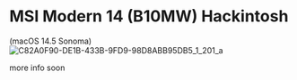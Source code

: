 # MSI Modern 14 (B10MW) Hackintosh
(macOS 14.5 Sonoma)
![C82A0F90-DE1B-433B-9FD9-98D8ABB95DB5_1_201_a](https://github.com/user-attachments/assets/8097f0c2-1451-4c59-92b7-628498c0d07f)

more info soon
